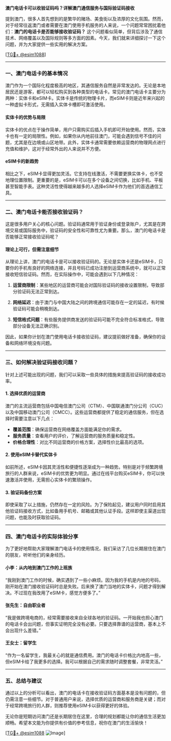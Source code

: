 **澳门电话卡可以收验证码吗？详解澳门通信服务与国际验证码接收**

提到澳门，很多人首先想到的是繁华的赌场、美食街以及浓厚的文化氛围。然而，对于经常往返澳门或者需要在澳门使用手机服务的人来说，一个问题常常困扰着他们：**澳门的电话卡是否能够接收验证码？** 这个问题看似简单，但背后涉及了通信技术、网络覆盖以及国际规则等多方面的因素。今天，我们就来详细探讨一下这个问题，并为大家提供一些实用的解决方案。

[[TG💪+ @esim1088](https://t.me/s/esim1088)]

---

### 一、澳门电话卡的基本情况

澳门作为一个国际化程度极高的地区，其通信服务自然是非常发达的。无论是本地居民还是游客，都可以轻松购买到各种类型的电话卡。常见的澳门电话卡主要分为两种：实体卡和eSIM卡。实体卡是传统的物理卡片，而eSIM卡则是近年来兴起的一种虚拟卡形式，无需插入实体卡槽即可激活使用。

#### 实体卡的优势与局限

实体卡的优点在于操作简单，用户只需购买后插入手机即可开始使用。然而，实体卡也有一定的局限性。例如，如果你从内地前往澳门，可能会遇到信号不佳的问题，尤其是在边境或山区地带。此外，实体卡通常需要依赖运营商的物理网点进行充值和维护，这对于经常外出的人来说并不方便。

#### eSIM卡的新趋势

相比之下，eSIM卡显得更加灵活。它支持在线激活，不需要更换实体卡，也不受地理位置限制。更重要的是，eSIM卡可以在多个设备之间切换，比如手机、平板甚至智能手表。这种灵活性使得越来越多的人选择eSIM卡作为他们的首选通信工具。

---

### 二、澳门电话卡能否接收验证码？

这是很多用户关心的核心问题。验证码通常用于验证身份或登录账户，尤其是在跨境交易或国际服务中，验证码的安全性和可靠性尤为重要。那么，澳门的电话卡是否能够正常接收验证码呢？

#### 理论上可行，但需注意细节

从理论上讲，澳门的电话卡是可以接收验证码的。无论是实体卡还是eSIM卡，只要你的手机有良好的网络连接，并且号码已成功注册到运营商系统中，就可以正常接收短信验证码。然而，在实际操作中，可能会遇到以下几种情况：

1. **运营商限制**：某些地区的运营商可能会对国际验证码的接收设置限制，导致部分验证码无法正常到达。
   
2. **网络延迟**：由于澳门与中国大陆之间的跨境通信可能存在一定的延迟，有时候验证码可能会稍晚到达。

3. **短信格式问题**：有些服务提供商发送的验证码可能不完全符合标准格式，导致部分设备无法正确识别。

因此，如果你计划在澳门使用电话卡接收验证码，建议提前做好准备，确保你的设备和网络环境没有问题。

---

### 三、如何解决验证码接收问题？

针对上述可能出现的问题，我们可以采取一些具体的措施来提高验证码的接收成功率。

#### 1. 选择优质的运营商

澳门的主流运营商包括中国电信澳门公司（CTM）、中国联通澳门分公司（CUC）以及中国移动澳门公司（CMCC）。这些运营商都提供了稳定的通信服务，但在选择时需要注意以下几点：

- **覆盖范围**：确保运营商在网络覆盖方面能满足你的需求。
- **服务质量**：查看用户的评价，了解运营商的服务质量和稳定性。
- **价格合理性**：对比不同运营商的价格方案，选择性价比最高的选项。

#### 2. 使用eSIM卡替代实体卡

如前所述，eSIM卡因其灵活性和便捷性逐渐成为一种趋势。特别是对于频繁跨境旅行的人群来说，eSIM卡的优势更为明显。通过在线平台购买eSIM卡，你可以快速激活并使用，无需担心实体卡的繁琐操作。

#### 3. 验证码备份方案

即使采取了以上措施，仍然存在一定的风险。为了保险起见，建议用户同时启用其他验证码接收方式，比如备用手机号、邮箱或其他认证手段。这样即使主渠道出现问题，也能及时获取验证码。

---

### 四、澳门电话卡的实际体验分享

为了更好地帮助大家理解澳门电话卡的使用情况，我们采访了几位长期居住在澳门的朋友，听听他们的亲身经历。

#### 小李：从内地到澳门工作的上班族

“我刚到澳门工作的时候，确实遇到了一些小麻烦。因为我的手机是内地的号码，刚开始在澳门接收验证码时总是失败。后来换了澳门当地的实体卡，问题才得到解决。不过现在我改用了eSIM卡，感觉方便多了。”

#### 张先生：自由职业者

“我是做跨境电商的，经常需要接收来自全球各地的验证码。一开始我也担心澳门的电话卡会出问题，但事实证明完全没有必要。只要选择靠谱的运营商，基本上不会出现什么差错。”

#### 王女士：留学生

“作为一名留学生，我最关心的就是通信费用。澳门的电话卡价格比内地高一些，但eSIM卡给了我更多的选择。我可以根据自己的需求随时调整套餐，非常灵活。”

---

### 五、总结与建议

通过以上的分析可以看出，澳门的电话卡在接收验证码方面基本是没有问题的，但仍需注意一些细节。对于普通用户来说，选择优质的运营商和服务商是关键；而对于经常跨境旅行的人群，则推荐使用eSIM卡以获得更好的体验。

无论你是短期访问澳门还是长期居住在这里，合理的规划都能让你的通信生活更加顺畅。希望本文能为你提供有价值的参考信息，祝你在澳门的生活愉快！

[[TG💪+ @esim1088](https://t.me/s/esim1088) ![Image](https://i.postimg.cc/4NQfJmqS/Snipaste-2025-05-13-00-14-12.png)]